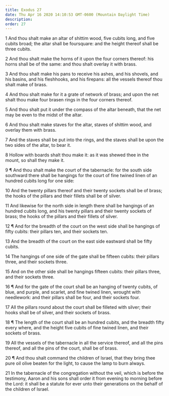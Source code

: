 ```yaml
---
title: Exodus 27
date: Thu Apr 16 2020 14:10:53 GMT-0600 (Mountain Daylight Time)
description: 
order: 27
---
```


<p>
  1 And thou shalt make an altar of shittim wood, five cubits long, and five
  cubits broad; the altar shall be foursquare: and the height thereof shall be
  three cubits.
</p>
<p>
  2 And thou shalt make the horns of it upon the four corners thereof: his horns
  shall be of the same: and thou shalt overlay it with brass.
</p>
<p>
  3 And thou shalt make his pans to receive his ashes, and his shovels, and his
  basins, and his fleshhooks, and his firepans: all the vessels thereof thou
  shalt make of brass.
</p>
<p>
  4 And thou shalt make for it a grate of network of brass; and upon the net
  shalt thou make four brasen rings in the four corners thereof.
</p>
<p>
  5 And thou shalt put it under the compass of the altar beneath, that the net
  may be even to the midst of the altar.
</p>
<p>
  6 And thou shalt make staves for the altar, staves of shittim wood, and
  overlay them with brass.
</p>
<p>
  7 And the staves shall be put into the rings, and the staves shall be upon the
  two sides of the altar, to bear it.
</p>
<p>
  8 Hollow with boards shalt thou make it: as it was shewed thee in the mount,
  so shall they make it.
</p>
<p>
  9 &#xB6; And thou shalt make the court of the tabernacle: for the south side
  southward there shall be hangings for the court of fine twined linen of an
  hundred cubits long for one side:
</p>
<p>
  10 And the twenty pillars thereof and their twenty sockets shall be of brass;
  the hooks of the pillars and their fillets shall be of silver.
</p>
<p>
  11 And likewise for the north side in length there shall be hangings of an
  hundred cubits long, and his twenty pillars and their twenty sockets of brass;
  the hooks of the pillars and their fillets of silver.
</p>
<p>
  12 &#xB6; And for the breadth of the court on the west side shall be hangings
  of fifty cubits: their pillars ten, and their sockets ten.
</p>
<p>
  13 And the breadth of the court on the east side eastward shall be fifty
  cubits.
</p>
<p>
  14 The hangings of one side of the gate shall be fifteen cubits: their pillars
  three, and their sockets three.
</p>
<p>
  15 And on the other side shall be hangings fifteen cubits: their pillars
  three, and their sockets three.
</p>
<p>
  16 &#xB6; And for the gate of the court shall be an hanging of twenty cubits,
  of blue, and purple, and scarlet, and fine twined linen, wrought with
  needlework: and their pillars shall be four, and their sockets four.
</p>
<p>
  17 All the pillars round about the court shall be filleted with silver; their
  hooks shall be of silver, and their sockets of brass.
</p>
<p>
  18 &#xB6; The length of the court shall be an hundred cubits, and the breadth
  fifty every where, and the height five cubits of fine twined linen, and their
  sockets of brass.
</p>
<p>
  19 All the vessels of the tabernacle in all the service thereof, and all the
  pins thereof, and all the pins of the court, shall be of brass.
</p>
<p>
  20 &#xB6; And thou shalt command the children of Israel, that they bring thee
  pure oil olive beaten for the light, to cause the lamp to burn always.
</p>
<p>
  21 In the tabernacle of the congregation without the veil, which is before the
  testimony, Aaron and his sons shall order it from evening to morning before
  the Lord: it shall be a statute for ever unto their generations on the behalf
  of the children of Israel.
</p>
